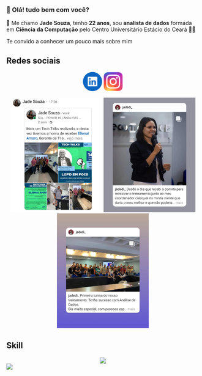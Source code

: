 ### 👋 Olá! tudo bem com você? 

🙂 Me chamo **Jade Souza**, tenho **22 anos**, sou **analista de dados** formada em **Ciência da Computação** pelo Centro Universitário Estácio do Ceará 👩‍🎓

Te convido a conhecer um pouco mais sobre mim

## Redes sociais

 <div align="center">
      <a href="https://www.linkedin.com/in/jade-souza-7905ab1b1/" target="_blank"> <img align="center" height="50" width="50" src="https://github.com/Jadedisouza/Arquivos/blob/main/Icon/linkedin-icon.png" target="_blank"></a>
      <a href="https://www.instagram.com/jadedi_/"><img align="center" height="50" width="50" src="https://github.com/Jadedisouza/Arquivos/blob/main/Icon/Instagram_logo_2016.svg.webp" target="_blank"></a>
</div>
<br>
<div align="center">
<img height="300" width="240" src="https://github.com/Jadedisouza/Arquivos/blob/main/Img/WhatsApp%20Image%202023-12-01%20at%2017.21.57.jpeg">
<img height="300" width="240" src="https://github.com/Jadedisouza/Arquivos/blob/main/Img/WhatsApp%20Image%202023-12-01%20at%2017.21.58.jpeg">
<img height="300" width="240" src="https://github.com/Jadedisouza/Arquivos/blob/main/Img/WhatsApp%20Image%202023-12-01%20at%2017.21.59.jpeg">
</div>

## Skill

<div align="center"> 
     <img align="center" src="https://github.com/Jadedisouza/Arquivos/blob/main/Img/Sem%20t%C3%ADtulo%20(3).png">
</div>


<img src="https://i.pinimg.com/originals/57/61/5b/57615b8c0092a66c1d4058b1692955cc.gif">

<!--
**Jadedisouza/jadedisouza** is a ✨ _special_ ✨ repository because its `README.md` (this file) appears on your GitHub profile.

Here are some ideas to get you started:

- 🔭 I’m currently working on ...
- 🌱 I’m currently learning ...
- 👯 I’m looking to collaborate on ...
- 🤔 I’m looking for help with ...
- 💬 Ask me about ...
- 📫 How to reach me: ...
- 😄 Pronouns: ...
- ⚡ Fun fact: ...
-->

